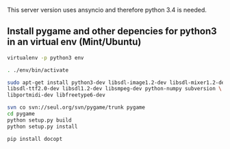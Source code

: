 This server version uses ansyncio and therefore python 3.4 is needed.

Install pygame and other depencies for python3 in an virtual env (Mint/Ubuntu)
------------------------------------------------------------------------------

```bash
virtualenv -p python3 env

. ./env/bin/activate

sudo apt-get install python3-dev libsdl-image1.2-dev libsdl-mixer1.2-dev \
libsdl-ttf2.0-dev libsdl1.2-dev libsmpeg-dev python-numpy subversion \
libportmidi-dev libfreetype6-dev

svn co svn://seul.org/svn/pygame/trunk pygame
cd pygame
python setup.py build
python setup.py install

pip install docopt
```
